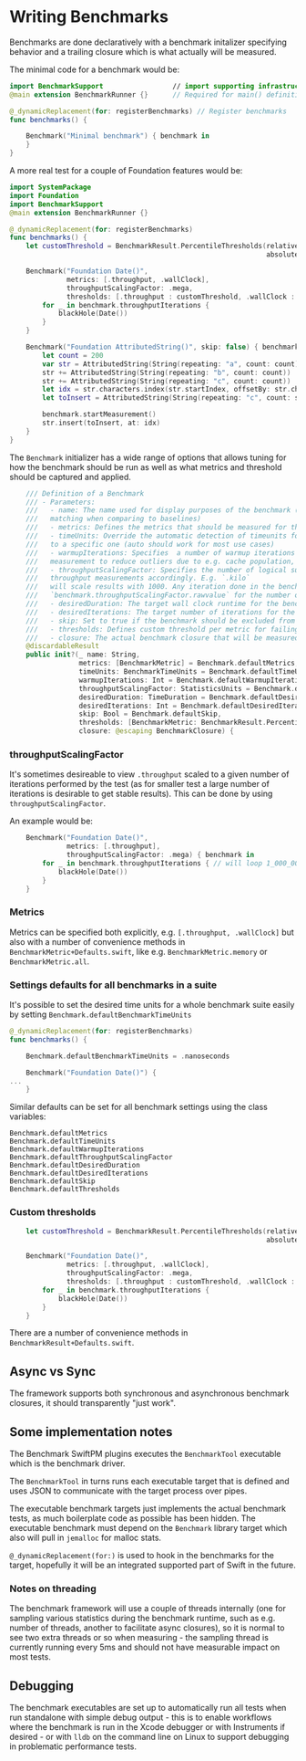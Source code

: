 #  Writing Benchmarks

Benchmarks are done declaratively with a benchmark initalizer specifying behavior and a trailing closure which is what actually will be measured.
 
The minimal code for a benchmark would be:

```swift
import BenchmarkSupport                 // import supporting infrastructure
@main extension BenchmarkRunner {}      // Required for main() definition to not get linker errors

@_dynamicReplacement(for: registerBenchmarks) // Register benchmarks
func benchmarks() {

    Benchmark("Minimal benchmark") { benchmark in
    }
}
```
A more real test for a couple of Foundation features would be:

```swift
import SystemPackage
import Foundation
import BenchmarkSupport
@main extension BenchmarkRunner {}

@_dynamicReplacement(for: registerBenchmarks)
func benchmarks() {
    let customThreshold = BenchmarkResult.PercentileThresholds(relative: [.p50 : 13.0, .p75 : 18.0],
                                                               absolute: [.p50 : 170, .p75 : 1200])

    Benchmark("Foundation Date()",
              metrics: [.throughput, .wallClock],
              throughputScalingFactor: .mega,
              thresholds: [.throughput : customThreshold, .wallClock : customThreshold]) { benchmark in
        for _ in benchmark.throughputIterations {
            blackHole(Date())
        }
    }

    Benchmark("Foundation AttributedString()", skip: false) { benchmark in
        let count = 200
        var str = AttributedString(String(repeating: "a", count: count))
        str += AttributedString(String(repeating: "b", count: count))
        str += AttributedString(String(repeating: "c", count: count))
        let idx = str.characters.index(str.startIndex, offsetBy: str.characters.count / 2)
        let toInsert = AttributedString(String(repeating: "c", count: str.characters.count))

        benchmark.startMeasurement()
        str.insert(toInsert, at: idx)
    }
}
```

The `Benchmark` initializer has a wide range of options that allows tuning for how the benchmark should be run as well as what metrics and threshold should be captured and applied.

```swift
    /// Definition of a Benchmark
    /// - Parameters:
    ///   - name: The name used for display purposes of the benchmark (also used for
    ///   matching when comparing to baselines)
    ///   - metrics: Defines the metrics that should be measured for the benchmark
    ///   - timeUnits: Override the automatic detection of timeunits for metrics related to time
    ///   to a specific one (auto should work for most use cases)
    ///   - warmupIterations: Specifies  a number of warmup iterations should be performed before the
    ///   measurement to reduce outliers due to e.g. cache population, currently 3 warmup iterations will be run.
    ///   - throughputScalingFactor: Specifies the number of logical subiterations being done, scaling
    ///   throughput measurements accordingly. E.g. `.kilo`
    ///   will scale results with 1000. Any iteration done in the benchmark should use
    ///   `benchmark.throughputScalingFactor.rawvalue` for the number of iterations.
    ///   - desiredDuration: The target wall clock runtime for the benchmark
    ///   - desiredIterations: The target number of iterations for the benchmark.
    ///   - skip: Set to true if the benchmark should be excluded from benchmark runs
    ///   - thresholds: Defines custom threshold per metric for failing the benchmark in CI for in `benchmark compare`
    ///   - closure: The actual benchmark closure that will be measured
    @discardableResult
    public init?(_ name: String,
                 metrics: [BenchmarkMetric] = Benchmark.defaultMetrics,
                 timeUnits: BenchmarkTimeUnits = Benchmark.defaultTimeUnits,
                 warmupIterations: Int = Benchmark.defaultWarmupIterations,
                 throughputScalingFactor: StatisticsUnits = Benchmark.defaultThroughputScalingFactor,
                 desiredDuration: TimeDuration = Benchmark.defaultDesiredDuration,
                 desiredIterations: Int = Benchmark.defaultDesiredIterations,
                 skip: Bool = Benchmark.defaultSkip,
                 thresholds: [BenchmarkMetric: BenchmarkResult.PercentileThresholds]? = Benchmark.defaultThresholds,
                 closure: @escaping BenchmarkClosure) {
```

### throughputScalingFactor
It's sometimes desireable to view `.throughput` scaled to a given number of iterations performed by the test (as for smaller test a large number of iterations is desirable to get stable results). This can be done by using `throughputScalingFactor`.

An example would be:

```swift
    Benchmark("Foundation Date()",
              metrics: [.throughput],
              throughputScalingFactor: .mega) { benchmark in
        for _ in benchmark.throughputIterations { // will loop 1_000_000 times
            blackHole(Date())
        }
    }
```

### Metrics

Metrics can be specified both explicitly, e.g. `[.throughput, .wallClock]` but also with a number of convenience methods in  
`BenchmarkMetric+Defaults.swift`, like e.g. `BenchmarkMetric.memory` or `BenchmarkMetric.all`.

### Settings defaults for all benchmarks in a suite
It's possible to set the desired time units for a whole benchmark suite easily by setting `Benchmark.defaultBenchmarkTimeUnits`
```swift
@_dynamicReplacement(for: registerBenchmarks)
func benchmarks() {

    Benchmark.defaultBenchmarkTimeUnits = .nanoseconds

    Benchmark("Foundation Date()") {
...
    }
```

Similar defaults can be set for all benchmark settings using the class variables:
```
Benchmark.defaultMetrics
Benchmark.defaultTimeUnits
Benchmark.defaultWarmupIterations
Benchmark.defaultThroughputScalingFactor
Benchmark.defaultDesiredDuration
Benchmark.defaultDesiredIterations
Benchmark.defaultSkip
Benchmark.defaultThresholds
```

### Custom thresholds

```swift
    let customThreshold = BenchmarkResult.PercentileThresholds(relative: [.p50 : 13.0, .p75 : 18.0],
                                                               absolute: [.p50 : 170, .p75 : 1200])

    Benchmark("Foundation Date()",
              metrics: [.throughput, .wallClock],
              throughputScalingFactor: .mega,
              thresholds: [.throughput : customThreshold, .wallClock : customThreshold]) { benchmark in
        for _ in benchmark.throughputIterations {
            blackHole(Date())
        }
    }
```
There are a number of convenience methods in `BenchmarkResult+Defaults.swift`.

## Async vs Sync
The framework supports both synchronous and asynchronous benchmark closures, it should transparently "just work".

## Some implementation notes
The Benchmark SwiftPM plugins executes the `BenchmarkTool` executable which is the benchmark driver.

The `BenchmarkTool` in turns runs each executable target that is defined and uses JSON to communicate with the target process over pipes. 

The executable benchmark targets just implements the actual benchmark tests, as much boilerplate code as possible has been hidden. The executable benchmark must depend on the `Benchmark` library target which also will pull in `jemalloc` for malloc stats.

`@_dynamicReplacement(for:)` is used to hook in the benchmarks for the target, hopefully it will be an integrated supported part of Swift in the future.

### Notes on threading
The benchmark framework will use a couple of threads internally (one for sampling various statistics during the benchmark runtime, such as e.g. number of threads, another to facilitate async closures), so it is normal to see two extra threads or so when measuring - the sampling thread is currently running every 5ms and should not have measurable impact on most tests.

## Debugging
The benchmark executables are set up to automatically run all tests when run standalone with simple debug output - this is to enable workflows where the benchmark is run in the Xcode debugger or with Instruments if desired - or with `lldb` on the command line on Linux to support debugging in problematic performance tests.

